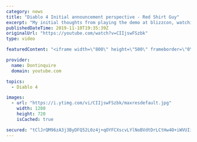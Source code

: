 ```yaml
---
category: news
title: "Diablo 4 Initial announcement perspective - Red Shirt Guy"
excerpt: "My initial thoughts from playing the demo at blizzcon, watching the developer interviews, and listening to the wacky Q&A from the systems and features panel."
publishedDateTime: 2019-11-10T19:35:39Z
originalUrl: "https://youtube.com/watch?v=CIIjswFSzbk"
type: video

featuredContent: "<iframe width=\"800\" height=\"500\" frameborder=\"0\" src=\"https://www.youtube.com/embed/CIIjswFSzbk\" allow=\"accelerometer; autoplay; encrypted-media; gyroscope; picture-in-picture\" allowfullscreen></iframe>"

provider:
  name: Dontinquire
  domain: youtube.com

topics:
  - Diablo 4

images:
  - url: "https://i.ytimg.com/vi/CIIjswFSzbk/maxresdefault.jpg"
    width: 1280
    height: 720
    isCached: true

secured: "tClJrQM96zA3j3ByDFQ52L0z4j+qOYFCXscvLYlNoBVdtDrLCtHw4O+iWVUIisgkmABBBl7Zvt8W7hIVusaj6YzGpZn/rPAVNH6hCC5JZd054w0h4mRfzmND3dLOQ85eE5ZE/fJUgaALtPSAQdOthJ4Ww7SFZ7UxpFAGqIKBbMpWaxl+WzgTDLesl+u3IQYmI0TFb6ooQ+zf5ihYXcf09zIRidkc0Izfj+x23cpROHkZlaBO/9ly5Uzi0aHbMiq7vf3rLpHNGFoTckS0LCGUp0x8ddwcGxPxJeq9snUJXWBQ0SCV3LcnEBOCI/cyw67dR2yoLxHX9bFrRVgwy4oE1PJYwL8Es54hrqGfgKUwvKB61G/iQbtsm3yJBHGPGsXQxpGYKbRJTeaf9aNdbIDZUoox+1lV9DNP48btsbJM4i9Pk1nkq/RpasrQKr5FWe4q;jEmAqzRCYwH5m2sK8glPdg=="
---
```


